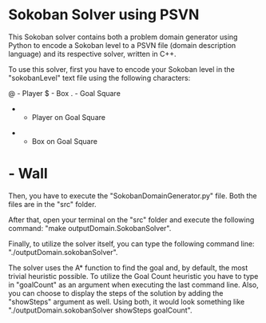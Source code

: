 # Sokoban Solver using PSVN

This Sokoban solver contains both a problem domain generator using Python to encode a Sokoban level to a PSVN file (domain description language) and its respective solver, written in C++.

To use this solver, first you have to encode your Sokoban level in the "sokobanLevel" text file using the following characters:

@ - Player
$ - Box
. - Goal Square
+ - Player on Goal Square
* - Box on Goal Square
# - Wall

Then, you have to execute the "SokobanDomainGenerator.py" file. Both the files are in the "src" folder.

After that, open your terminal on the "src" folder and execute the following command: "make outputDomain.SokobanSolver".

Finally, to utilize the solver itself, you can type the following command line: "./outputDomain.sokobanSolver".

The solver uses the A* function to find the goal and, by default, the most trivial heuristic possible. To utilize the Goal Count heuristic you have to type in "goalCount" as an argument when executing the last command line. Also, you can choose to display the steps of the solution by adding the "showSteps" argument as well. Using both, it would look something like "./outputDomain.sokobanSolver showSteps goalCount".

